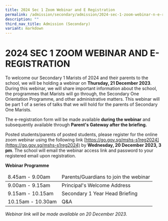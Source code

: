 ```yaml
---
title: 2024 Sec 1 Zoom Webinar and E Registration
permalink: /admission/secondary/admission/2024-sec-1-zoom-webinar-n-e-registration/
description: ""
third_nav_title: Admission (Secondary)
variant: markdown
---
```

# 2024 SEC 1 ZOOM WEBINAR AND E-REGISTRATION


To welcome our Secondary 1 Marists of 2024 and their parents to the school, we will be holding a webinar on **Thursday, 21 December 2023**. During this webinar, we will share important information about the school, the programmes that Marists will go through, the Secondary One Orientation Programme, and other administrative matters. This webinar will be part 1 of a series of talks that we will hold for the parents of Secondary One Marists.&nbsp;

The e-registration form will be made available **during the webinar** and subsequently available through **Parent's Gateway after the briefing.**

  

Posted students/parents of posted students, please register for the online zoom webinar using the following link [https://go.gov.sg/mshs-s1reg2024](https://go.gov.sg/mshs-s1reg2024) by **Wednesday, 20 December 2023, 3 pm**. The school will email the webinar access link and password to your registered email upon registration.

  

**Webinar Programme**

<table>
<thead>
  <tr>
    <td>8.45am - 9.00am</td>
    <td>Parents/Guardians to join the webinar</td>
  </tr>
</thead>
<tbody>
  <tr>
    <td>9.00am - 9.15am</td>
    <td>Principal's Welcome Address</td>
  </tr>
  <tr>
    <td> 9.15am - 10.15am</td>
    <td>Secondary 1 Year Head Briefing </td>
  </tr>
  <tr>
    <td>10.15am - 10.30am</td>
    <td>Q&amp;A</td>
  </tr>
</tbody>
</table>

*Webinar link will be made available on 20 December 2023.*